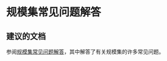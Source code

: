 <properties
    pageTitle="Scale set FAQ"
    description="规模集常见问题解答"
    service="microsoft.compute"
    resource="virtualmachinescalesets"
    authors="gatneil"
    displayOrder="7"
    selfHelpType="resource"
    supportTopicIds=""
    productPesIds=""
    resourceTags=""
    cloudEnvironments="public"
/>


# <a name="scale-set-faq"></a>规模集常见问题解答

## <a name="recommended-documents"></a>建议的文档

参阅[规模集常见问题解答](https://docs.azure.cn/zh-cn/virtual-machine-scale-sets/virtual-machine-scale-sets-faq)，其中解答了有关规模集的许多常见问题。
